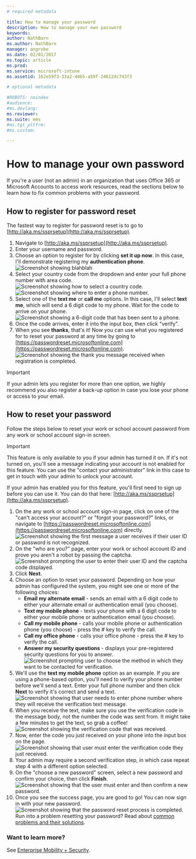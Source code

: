 ```yaml
---
# required metadata

title: How to manage your password
description: How to manage your own password
keywords:
author: NathBarn
ms.author: NathBarn
manager: angrobe
ms.date: 02/01/2017
ms.topic: article
ms.prod:
ms.service: microsoft-intune
ms.assetid: 162e59f3-33a2-44b5-a59f-24612dc743f3

# optional metadata

#ROBOTS: noindex
#audience:
#ms.devlang:
ms.reviewer:
ms.suite: ems
#ms.tgt_pltfrm:
#ms.custom:

---
```


# How to manage your own password

If you're a user (not an admin) in an organization that uses Office 365 or Microsoft Accounts to access work resources, read the sections below to learn how to fix common problems with your password.

## How to register for password reset
The fastest way to register for password reset is to go to [http://aka.ms/ssprsetup](http://aka.ms/ssprsetup).

1.	Navigate to [http://aka.ms/ssprsetup](http://aka.ms/ssprsetup).
2.	Enter your username and password.
3.	Choose an option to register for by clicking **set it up now**. In this case, I'll demonstrate registering my **authentication phone**.
![Screenshot showing blahblah](./media/ft-mngPW-1-setup.png)
4.	Select your country code from the dropdown and enter your full phone number with area code.
![Screenshot showing how to select a country code. ](./media/ft-mngPW-2-enterNumber.png)![Screenshot showing where to enter a phone number.](./media/ft-mngPW-3-enterNumber2.png)
5.	Select one of the **text me** or **call me** options. In this case, I'll select **text me**, which will send a 6 digit code to my phone. Wait for the code to arrive on your phone.  
![Screenshot showing a 6-digit code that has been sent to a phone.](./media/ft-mngPW-4-textCode.png)
6.	Once the code arrives, enter it into the input box, then click "verify".
7.	When you see **thanks**, that's it! Now you can use what you registered for to reset your password at any time by going to [https://passwordreset.microsoftonline.com](https://passwordreset.microsoftonline.com).
![Screenshot showing the thank you message received when registration is completed.](./media/ft-mngPW-5-thanks.png)

> [!IMPORTANT]
> If your admin lets you register for more than one option, we highly recommend you also register a back-up option in case you lose your phone or access to your email.

## How to reset your password
Follow the steps below to reset your work or school account password from any work or school account sign-in screen.

> [!IMPORTANT]
> This feature is only available to you if your admin has turned it on. If it's not turned on, you'll see a message indicating your account is not enabled for this feature. You can use the "contact your administrator" link in this case to get in touch with your admin to unlock your account.
> 
> If your admin has enabled you for this feature, you'll first need to sign up before you can use it. You can do that here: [http://aka.ms/ssprsetup](http://aka.ms/ssprsetup).

1. On the any work or school account sign-in page, click on one of the "can't access your account?" or "forgot your password?" links, or navigate to [https://passwordreset.microsoftonline.com](https://passwordreset.microsoftonline.com) directly.
   ![Screenshot showing the first message a user receives if their user ID or password is not recognized.](./media/ft-mngPW-6-resetPWbegin.png)
2. On the "who are you?" page, enter your work or school account ID and prove you aren't a robot by passing the captcha.
   ![Screenshot prompting the user to enter their user ID and the captcha code displayed.](./media/ft-mngPW-7-enterID.png)
3. Click **Next**.
4. Choose an option to reset your password. Depending on how your admin has configured the system, you might see one or more of the following choices:
   - **Email my alternate email** - sends an email with a 6 digit code to either your alternate email or authentication email (you choose).
   - **Text my mobile phone** - texts your phone with a 6 digit code to either your mobile phone or authentication email (you choose).
   - **Call my mobile phone** - calls your mobile phone or authentication phone (you choose) - press the # key to verify the call.
   - **Call my office phone** - calls your office phone - press the # key to verify the call.
   - **Answer my security questions** - displays your pre-registered security questions for you to answer.
   ![Screenshot prompting user to choose the method in which they want to be contacted for verification.](./media/ft-mngPW-8-answerQuestions.png)
5. We'll use the **text my mobile phone** option as an example. If you are using a phone-based option, you'll need to verify your phone number before we'll send a text. Enter your full phone number and then click **Next** to verify it's correct and send a text.
   ![Screenshot showing that user needs to enter phone number where they will receive the verification text message.](./media/ft-mngPW-9-textNumber.png)
6. When you receive the text, make sure you use the verification code in the message body, not the number the code was sent from. It might take a few minutes to get the text, so grab a coffee!  
   ![Screenshot showing the verification code that was received.](./media/ft-mngPW-10-verificationCode.png)
7. Now, enter the code you just received on your phone into the input box on the page.
   ![Screenshot showing that user must enter the verification code they just received.](./media/ft-mngPW-11-enterCode.png)
8. Your admin may require a second verification step, in which case repeat step 4 with a different option selected.
9. On the "choose a new password" screen, select a new password and confirm your choice, then click **Finish**.
   ![Screenshot showing that the user must enter and then confirm a new password.](./media/ft-mngPW-12-clickFinish.png)
10.	Once you see the success page, you are good to go! You can now sign in with your new password.
    ![Screenshot showing that the password reset process is completed.](./media/ft-mngPW-13-success.png)
    Run into a problem resetting your password? Read about [common problems and their solutions](https://azure.microsoft.com/documentation/articles/active-directory-passwords-update-your-own-password/#common-problems-and-their-solutions).

### Want to learn more?
See [Enterprise Mobility + Security](https://www.microsoft.com/en-us/server-cloud/enterprise-mobility/overview.aspx).
